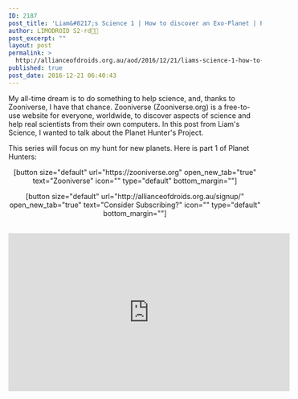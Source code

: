 ```yaml
---
ID: 2187
post_title: 'Liam&#8217;s Science 1 | How to discover an Exo-Planet | Planet Hunters #1'
author: LIMODROID S2-rd🔭🔬
post_excerpt: ""
layout: post
permalink: >
  http://allianceofdroids.org.au/aod/2016/12/21/liams-science-1-how-to-discover-an-exo-planet-planet-hunters-1/
published: true
post_date: 2016-12-21 06:40:43
---
```

My all-time dream is to do something to help science, and, thanks to Zooniverse, I have that chance. Zooniverse (Zooniverse.org) is a free-to-use website for everyone, worldwide, to discover aspects of science and help real scientists from their own computers. In this post from Liam's Science, I wanted to talk about the Planet Hunter's Project.

This series will focus on my hunt for new planets. Here is part 1 of Planet Hunters:
<p style="text-align: center;">[button size="default" url="https://zooniverse.org" open_new_tab="true" text="Zooniverse" icon="" type="default" bottom_margin=""]</p>
<p style="text-align: center;">[button size="default" url="http://allianceofdroids.org.au/signup/" open_new_tab="true" text="Consider Subscribing?" icon="" type="default" bottom_margin=""]</p>
<p style="text-align: center;"></p>  <iframe width="560" height="315" src="https://www.youtube.com/embed/Jkvhis8hRqs" frameborder="0" allowfullscreen></iframe>